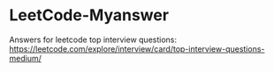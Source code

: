 # LeetCode-Myanswer
Answers for leetcode top interview questions: https://leetcode.com/explore/interview/card/top-interview-questions-medium/
